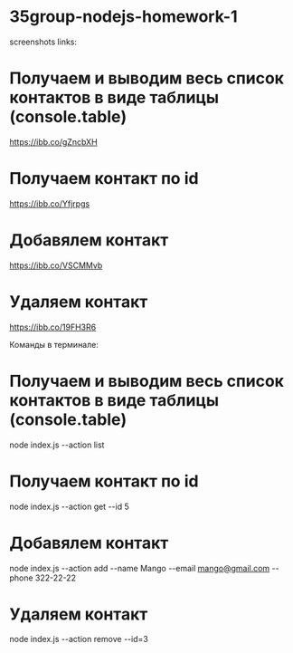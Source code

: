 # 35group-nodejs-homework-1

screenshots links:

# Получаем и выводим весь список контактов в виде таблицы (console.table)

https://ibb.co/gZncbXH

# Получаем контакт по id

https://ibb.co/Yfjrpgs

# Добавялем контакт

https://ibb.co/VSCMMvb

# Удаляем контакт

https://ibb.co/19FH3R6

Команды в терминале:

# Получаем и выводим весь список контактов в виде таблицы (console.table)

node index.js --action list

# Получаем контакт по id

node index.js --action get --id 5

# Добавялем контакт

node index.js --action add --name Mango --email mango@gmail.com --phone 322-22-22

# Удаляем контакт

node index.js --action remove --id=3
